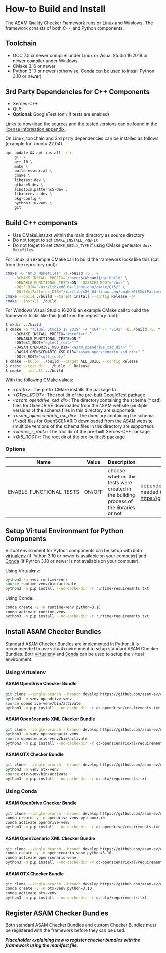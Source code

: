 <!---
Copyright 2023 CARIAD SE.
 
This Source Code Form is subject to the terms of the Mozilla
Public License, v. 2.0. If a copy of the MPL was not distributed
with this file, You can obtain one at https://mozilla.org/MPL/2.0/.
-->

# How-to Build and Install

The ASAM Quality Checker Framework runs on Linux and Windows. The framework consists of both C++ and Python components.

## Toolchain

- GCC 7.5 or newer compiler under Linux or Visual Studio 16 2019 or newer
  compiler under Windows
- CMake 3.16 or newer
- Python 3.10 or newer (otherwise, Conda can be used to install Python 3.10 or newer)

## 3rd Party Dependencies for C++ Components

- Xerces-C++
- Qt 5
- **Optional:** GoogleTest (only if tests are enabled)

Links to download the sources and the tested versions can be found in the
[license information appendix](licenses/readme.md).

On Linux, toolchain and 3rd party dependencies can be installed as follows (example for Ubuntu 22.04).

```bash
apt update && apt install -y \
    g++ \
    g++-10 \
    make \
    build-essential \
    cmake \
    libgtest-dev \
    qtbase5-dev \
    libqt5xmlpatterns5-dev \
    libxerces-c-dev \
    pkg-config \
    python3.10-venv \
    git
```

## Build C++ components

- Use CMakeLists.txt within the main directory as source directory
- Do not forget to set `CMAKE_INSTALL_PREFIX`
- Do not forget to set `CMAKE_BUILD_TYPE` if using CMake generator `Unix
  Makefiles`

For Linux, an example CMake call to build the framework
looks like this (call from the repository root):

```bash
cmake -G "Unix Makefiles" -B./build -S . \
    -DCMAKE_INSTALL_PREFIX="/home/$(whoami)/qc-build" \
    -DENABLE_FUNCTIONAL_TESTS=ON  -DXERCES_ROOT="/usr" \
    -DQt5_DIR="/usr/lib/x86_64-linux-gnu/cmake/Qt5/" \
    -DQt5XmlPatterns_DIR="/usr/lib/x86_64-linux-gnu/cmake/Qt5XmlPatterns/"
cmake --build ./build --target install --config Release -j4
cmake --install ./build
```

For Windows Visual Studio 16 2019 an example CMake call to build the framework
looks like this (call from the repository root):

```bash
$ mkdir ../build
$ cmake -G "Visual Studio 16 2019" -A "x64" -T "v142" -B../build -S. ^
    -DCMAKE_INSTALL_PREFIX="<prefix>" ^
    -DENABLE_FUNCTIONAL_TESTS=ON ^
    -DGTest_ROOT="<gtest_root>" ^ 
    -DASAM_OPENDRIVE_XSD_DIR="<asam_opendrive_xsd_dir>" ^
    -DASAM_OPENSCENARIO_XSD_DIR="<asam_openscenario_xsd_dir>" ^
    -DQt5_ROOT="<qt5_root>"
$ cmake --build ../build --target ALL_BUILD --config Release
$ ctest --test-dir ../build -C Release
$ cmake --install ../build
```

With the following CMake values:

- _\<prefix\>_: The prefix CMake installs the package to
- _\<GTest_ROOT\>_: The root dir of the pre-built GoogleTest package
- _\<asam_opendrive_xsd_dir\>_: The directory containing the schema (*.xsd)
  files for OpenDRIVE downloaded from the ASAM website (multiple versions of
  the schema files in this directory are supported).
- _\<asam_openscenario_xsd_dir\>_: The directory containing the schema (*.xsd)
  files for OpenSCENARIO downloaded from the ASAM website (multiple versions of
  the schema files in this directory are supported).
- _\<xerces_c_root\>_: The root dir of the pre-built Xerces-C++ package
- _\<Qt5_ROOT\>_: The root dir of the pre-built qt5 package

### Options

| Name | Value | Description | Remarks |
| ---- | ----- | ----------- | ------- |
| ENABLE_FUNCTIONAL_TESTS | ON/OFF | choose whether the tests were created in the building process of the libraries or not | dependency to a valid gtest package needed (see <https://github.com/google/googletest>) |

## Setup Virtual Environment for Python Components

Virtual environment for Python components can be setup with both [virtualenv](https://docs.python.org/3/library/venv.html) (if Python 3.10 or newer is available on your computer) and [Conda](https://docs.anaconda.com/miniconda/) (if Python 3.10 or newer is not available on your computer).

Using Virtualenv:

```bash
python3 -m venv runtime-venv
source runtime-venv/bin/activate
python3 -m pip install --no-cache-dir -r runtime/requirements.txt
```

Using Conda:

```bash
conda create -y -n runtime-venv python=3.10 
conda activate runtime-venv
python3 -m pip install --no-cache-dir -r runtime/requirements.txt
```

## Install ASAM Checker Bundles

Standard ASAM Checker Bundles are implemented in Python. It is recommended to use virtual environment to setup standard ASAM Checker Bundles. Both [virtualenv](https://docs.python.org/3/library/venv.html) and [Conda](https://docs.anaconda.com/miniconda/) can be used to setup the virtual environment.

### Using virtualenv

#### ASAM OpenDrive Checker Bundle

```bash
git clone --single-branch --branch develop https://github.com/asam-ev/qc-opendrive.git
python3 -m venv opendrive-venv
source opendrive-venv/bin/activate
python3 -m pip install --no-cache-dir -r qc-opendrive/requirements.txt
```

#### ASAM OpenScenario XML Checker Bundle

```bash
git clone --single-branch --branch develop https://github.com/asam-ev/qc-openscenarioxml.git
python3 -m venv openscenario-venv
source openscenario-venv/bin/activate
python3 -m pip install --no-cache-dir -r qc-openscenarioxml/requirements.txt
```

#### ASAM OTX Checker Bundle

```bash
git clone --single-branch --branch develop https://github.com/asam-ev/qc-otx.git
python3 -m venv otx-venv
source otx-venv/bin/activate
python3 -m pip install --no-cache-dir -r qc-otx/requirements.txt
```

### Using Conda

#### ASAM OpenDrive Checker Bundle

```bash
git clone --single-branch --branch develop https://github.com/asam-ev/qc-opendrive.git
conda create -y -n opendrive-venv python=3.10 
conda activate opendrive-venv
python3 -m pip install --no-cache-dir -r qc-opendrive/requirements.txt
```

#### ASAM OpenScenario XML Checker Bundle

```bash
git clone --single-branch --branch develop https://github.com/asam-ev/qc-openscenarioxml.git
conda create -y -n openscenario-venv python=3.10 
conda activate openscenario-venv
python3 -m pip install --no-cache-dir -r qc-openscenarioxml/requirements.txt
```

#### ASAM OTX Checker Bundle

```bash
git clone --single-branch --branch develop https://github.com/asam-ev/qc-otx.git
conda create -y -n otx-venv python=3.10 
conda activate otx-venv
python3 -m pip install --no-cache-dir -r qc-otx/requirements.txt
```

## Register ASAM Checker Bundles

Both standard ASAM Checker Bundles and custom Checker Bundles must be registered with the framework before they can be used.

**_Placeholder explaining how to register checker bundles with the framework using the manifest file_**.
